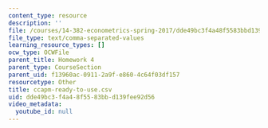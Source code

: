 ```yaml
---
content_type: resource
description: ''
file: /courses/14-382-econometrics-spring-2017/dde49bc3f4a48f5583bbd139fee92d56_ccapm-ready-to-use.csv
file_type: text/comma-separated-values
learning_resource_types: []
ocw_type: OCWFile
parent_title: Homework 4
parent_type: CourseSection
parent_uid: f13960ac-0911-2a9f-e860-4c64f03df157
resourcetype: Other
title: ccapm-ready-to-use.csv
uid: dde49bc3-f4a4-8f55-83bb-d139fee92d56
video_metadata:
  youtube_id: null
---
```

